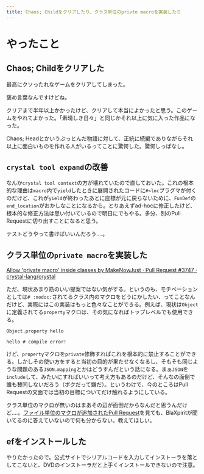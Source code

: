 ```yaml
---
title: Chaos; Childをクリアしたり、クラス単位のprivte macroを実装したり
---
```


<script async src="//cdn.embedly.com/widgets/platform.js"></script>

# やったこと

## Chaos; Childをクリアした

最高にクソったれなゲームをクリアしてしまった。

褒め言葉なんですけどね。

クリアまで半年以上かかったけど、クリアして本当によかったと思う。このゲームをやれてよかった。「素晴しき日々」と同じかそれ以上に気に入った作品になった。

Chaos; Headとかいうぶっとんだ物語に対して、正統に続編でありながらそれ以上に面白いものを作れる人がいるってことに驚愕した。驚愕しっぱなし。

## `crystal tool expand`の改善

なんか`crystal tool context`の方が壊れていたので直しておいた。これの根本的な理由は`macro`内で`yield`したときに展開されたコードに`#<loc`プラグマが付くのだけど、これが`yield`が終わったあとに座標が元に戻らないために、`FunDef`の`end_location`がおかしなことになるから。とりあえずad-hocに修正したけど、根本的な修正方法は思い付いているので明日にでもやる。多分、別のPull Requestに切り出すことになると思う。

テストどうやって書けばいいんだろう‥‥。

## クラス単位の`private macro`を実装した

<a class="embedly-card" href="https://github.com/crystal-lang/crystal/pull/3747">Allow 'private macro' inside classes by MakeNowJust · Pull Request #3747 · crystal-lang/crystal</a>

ただ、現状あまり筋のいい提案ではない気がする。というのも、モチベーションとしては`# :nodoc:`されてるクラス内のマクロをどうにかしたい、ってことなんだけど、実際にはこの実装はもっと色々なことができる。例えば、現状は`Object`に定義されてる`property`マクロは、その気になればトップレベルでも使用できる。

```crystal
Object.property hello

hello # compile error!
```

けど、`property`マクロを`private`修飾すればこれを根本的に禁止することができる。しかしその使い方をすると当初の目的が果たせなくなるし、そもそも同じような問題のある`JSON.mapping`とかはどうすんだという話になる。まぁ`JSON`を`include`して、みたいにすればいいって考え方もあるのだけど、そんなの面倒で誰も賛同しないだろう（ボクだって嫌だ）。というわけで、今のところはPull Requestの文面では当初の目標についてだけ触れるようにしている。

クラス単位のマクロが無いのはまあその辺が面倒だからなんだと思うんだけど‥‥。[ファイル単位のマクロが追加されたPull Request](https://github.com/crystal-lang/crystal/issues/2950)を見ても、BlaXpiritが聞いてるのに答えていないので何も分からない。教えてほしい。

## efをインストールした

やりたかったので。公式サイトでシリアルコードを入力してインストーラを落としてこないと、DVDのインストーラだと上手くインストールできないので注意。
